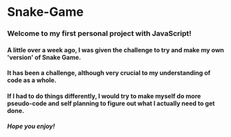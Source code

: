 # Snake-Game
### Welcome to my first personal project with JavaScript!

#### A little over a week ago, I was given the challenge to try and make my own 'version' of Snake Game.
#### It has been a challenge, although very crucial to my understanding of code as a whole.
#### If I had to do things differently, I would try to make myself do more pseudo-code and self planning to figure out what I actually need to get done. 



##### Hope you enjoy!
